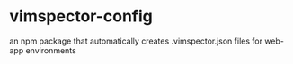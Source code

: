 # vimspector-config
an npm package that automatically creates .vimspector.json files for web-app environments
